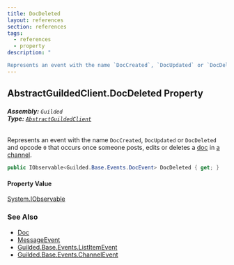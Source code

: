 ```yaml
---
title: DocDeleted
layout: references
section: references
tags:
  - references
  - property
description: "

Represents an event with the name `DocCreated`, `DocUpdated` or `DocDeleted` and opcode `0` that occurs once someone posts, edits or deletes a [doc](https://docs.microsoft.com/en-us/dotnet/api/Guilded.Base.Events.DocEvent.Doc 'Guilded.Base.Events.DocEvent.Doc') in [a channel](https://docs.microsoft.com/en-us/dotnet/api/Guilded.Base.Events.DocEvent.ChannelId 'Guilded.Base.Events.DocEvent.ChannelId')."
---
```


## AbstractGuildedClient.DocDeleted Property
###### **Assembly:** `Guilded`<br/>**Type:** [`AbstractGuildedClient`](AbstractGuildedClient.md 'Guilded.AbstractGuildedClient')

Represents an event with the name `DocCreated`, `DocUpdated` or `DocDeleted` and opcode `0` that occurs once someone posts, edits or deletes a [doc](https://docs.microsoft.com/en-us/dotnet/api/Guilded.Base.Events.DocEvent.Doc 'Guilded.Base.Events.DocEvent.Doc') in [a channel](https://docs.microsoft.com/en-us/dotnet/api/Guilded.Base.Events.DocEvent.ChannelId 'Guilded.Base.Events.DocEvent.ChannelId').

```csharp
public IObservable<Guilded.Base.Events.DocEvent> DocDeleted { get; }
```

#### Property Value
[System.IObservable](https://docs.microsoft.com/en-us/dotnet/api/System.IObservable 'System.IObservable')

### See Also
- [Doc](Doc.md 'Guilded.Base.Content.Doc')
- [MessageEvent](MessageEvent.md 'Guilded.Base.Events.MessageEvent')
- [Guilded.Base.Events.ListItemEvent](https://docs.microsoft.com/en-us/dotnet/api/Guilded.Base.Events.ListItemEvent 'Guilded.Base.Events.ListItemEvent')
- [Guilded.Base.Events.ChannelEvent](https://docs.microsoft.com/en-us/dotnet/api/Guilded.Base.Events.ChannelEvent 'Guilded.Base.Events.ChannelEvent')